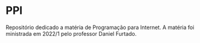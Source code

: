# PPI
Repositório dedicado a matéria de Programação para Internet.
A matéria foi ministrada em 2022/1 pelo professor Daniel Furtado.
